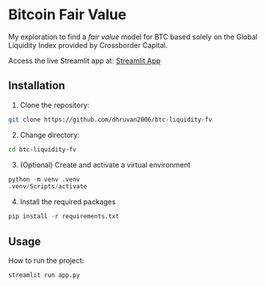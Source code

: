# Bitcoin Fair Value

My exploration to find a *fair value* model for BTC based solely on the Global Liquidity Index provided by Crossborder Capital.

Access the live Streamlit app at: [Streamlit App](https://btcfairvalue.streamlit.app/)


## Installation
1. Clone the repository:
```bash
git clone https://github.com/dhruvan2006/btc-liquidity-fv
```
2. Change directory:
```bash
cd btc-liquidity-fv
```
3. (Optional) Create and activate a virtual environment
```python
python -m venv .venv
.venv/Scripts/activate
```
4. Install the required packages
```python
pip install -r requirements.txt
```

## Usage
How to run the project:
```python
streamlit run app.py
```